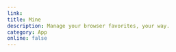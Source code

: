 ```yaml
---
link:
title: Mine
description: Manage your browser favorites, your way.
category: App
online: false
---
```

